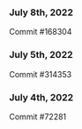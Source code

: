 ### July 8th, 2022

Commit #168304

### July 5th, 2022

Commit #314353


### July 4th, 2022

Commit #72281
